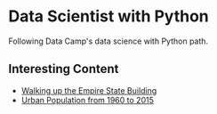 # Data Scientist with Python
Following Data Camp's data science with Python path.

## Interesting Content

- [Walking up the Empire State Building](https://github.com/surfman-k/Data-Scientist-with-Python/tree/master/Intermediate%20Python%20for%20Data%20Science "Intermediate Python Folder")
- [Urban Population from 1960 to 2015](https://github.com/surfman-k/Data-Scientist-with-Python/tree/master/Python%20Data%20Science%20Toolbox%20Part%202 "Python Toolbox Part 2 Folder")
